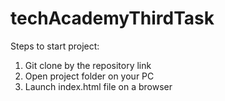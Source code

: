 # techAcademyThirdTask
Steps to start project:
1) Git clone by the repository link
2) Open project folder on your PC
3) Launch index.html file on a browser
